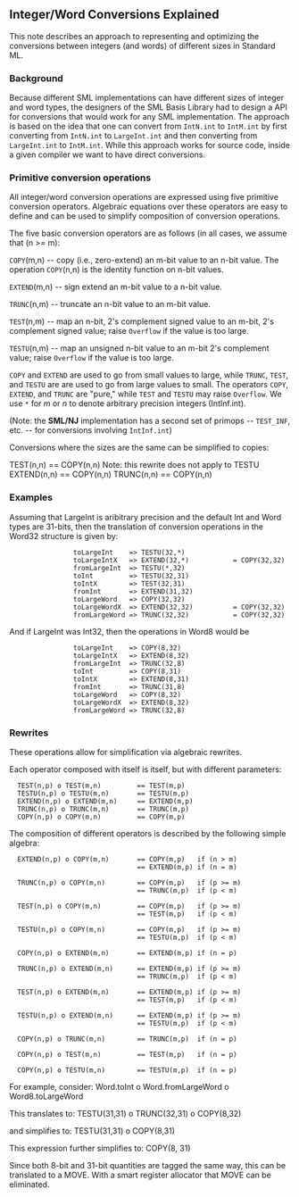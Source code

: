 ## Integer/Word Conversions Explained

This note describes an approach to representing and optimizing
the conversions between integers (and words) of different sizes
in Standard ML.

### Background

Because different SML implementations can have different sizes
of integer and word types, the designers of the SML Basis Library
had to design a API for conversions that would work for any SML
implementation.  The approach is based on the idea that one can
convert from `IntN.int` to `IntM.int` by first converting from
`IntN.int` to `LargeInt.int` and then converting from `LargeInt.int`
to `IntM.int`.  While this approach works for source code, inside
a given compiler we want to have direct conversions.

### Primitive conversion operations

All integer/word conversion operations are expressed using five
primitive conversion operators. Algebraic equations over these
operators are easy to define and can be used to simplify composition
of conversion operations.

The five basic conversion operators are as follows (in all cases,
we assume that (n >= m):

  `COPY`(m,n)   -- copy (i.e., zero-extend) an m-bit value to an n-bit
                   value.  The operation `COPY`(n,n) is the identity
                   function on n-bit values.

  `EXTEND`(m,n) -- sign extend an m-bit value to a n-bit value.

  `TRUNC`(n,m)  -- truncate an n-bit value to an m-bit value.

  `TEST`(n,m)   -- map an n-bit, 2's complement signed value to an
                   m-bit, 2's complement signed value;
                   raise `Overflow` if the value is too large.

  `TESTU`(n,m)  -- map an unsigned n-bit value to an m-bit 2's
                   complement value; raise `Overflow` if the value
                   is too large.

`COPY` and `EXTEND` are used to go from small values to large, while
`TRUNC`, `TEST`, and `TESTU` are are used to go from large values to
small.  The operators `COPY`, `EXTEND`, and `TRUNC` are "pure," while
`TEST` and `TESTU` may raise `Overflow`.  We use `*` for *m* or *n* to
denote arbitrary precision integers (IntInf.int).

(Note: the **SML/NJ** implementation has a second set of
primops -- `TEST_INF`, etc. -- for conversions involving `IntInf.int`)

Conversions where the sizes are the same can be simplified to copies:

  TEST(n,n)     == COPY(n,n)    Note: this rewrite does not apply to TESTU
  EXTEND(n,n)   == COPY(n,n)
  TRUNC(n,n)    == COPY(n,n)

### Examples

Assuming that LargeInt is aribitrary precision and the default Int
and Word types are 31-bits, then the translation of conversion operations
in the Word32 structure is given by:

````
                toLargeInt    => TESTU(32,*)
                toLargeIntX   => EXTEND(32,*)           = COPY(32,32)
                fromLargeInt  => TESTU(*,32)
                toInt         => TESTU(32,31)
                toIntX        => TEST(32,31)
                fromInt       => EXTEND(31,32)
                toLargeWord   => COPY(32,32)
                toLargeWordX  => EXTEND(32,32)          = COPY(32,32)
                fromLargeWord => TRUNC(32,32)           = COPY(32,32)
````

And if LargeInt was Int32, then the operations in Word8 would be

````
                toLargeInt    => COPY(8,32)
                toLargeIntX   => EXTEND(8,32)
                fromLargeInt  => TRUNC(32,8)
                toInt         => COPY(8,31)
                toIntX        => EXTEND(8,31)
                fromInt       => TRUNC(31,8)
                toLargeWord   => COPY(8,32)
                toLargeWordX  => EXTEND(8,32)
                fromLargeWord => TRUNC(32,8)
````

### Rewrites

These operations allow for simplification via algebraic rewrites.

Each operator composed with itself is itself, but with different parameters:

````
  TEST(n,p) o TEST(m,n)         == TEST(m,p)
  TESTU(n,p) o TESTU(m,n)       == TESTU(m,p)
  EXTEND(n,p) o EXTEND(m,n)     == EXTEND(m,p)
  TRUNC(n,p) o TRUNC(m,n)       == TRUNC(m,p)
  COPY(n,p) o COPY(m,n)         == COPY(m,p)
````

The composition of different operators is described by the following
simple algebra:

````
  EXTEND(n,p) o COPY(m,n)       == COPY(m,p)   if (n > m)
                                == EXTEND(m,p) if (n = m)

  TRUNC(n,p) o COPY(m,n)        == COPY(m,p)   if (p >= m)
                                == TRUNC(m,p)  if (p < m)

  TEST(n,p) o COPY(m,n)         == COPY(m,p)   if (p >= m)
                                == TEST(m,p)   if (p < m)

  TESTU(n,p) o COPY(m,n)        == COPY(m,p)   if (p >= m)
                                == TESTU(m,p)  if (p < m)

  COPY(n,p) o EXTEND(m,n)       == EXTEND(m,p) if (n = p)

  TRUNC(n,p) o EXTEND(m,n)      == EXTEND(m,p) if (p >= m)
                                == TRUNC(m,p)  if (p < m)

  TEST(n,p) o EXTEND(m,n)       == EXTEND(m,p) if (p >= m)
                                == TEST(m,p)   if (p < m)

  TESTU(n,p) o EXTEND(m,n)      == EXTEND(m,p) if (p >= m)
                                == TESTU(m,p)  if (p < m)

  COPY(n,p) o TRUNC(m,n)        == TRUNC(m,p)  if (n = p)

  COPY(n,p) o TEST(m,n)         == TEST(m,p)   if (n = p)

  COPY(n,p) o TESTU(m,n)        == TESTU(m,p)  if (n = p)
````

For example, consider:
        Word.toInt o Word.fromLargeWord o Word8.toLargeWord

This translates to:
        TESTU(31,31) o TRUNC(32,31) o COPY(8,32)

and simplifies to:
        TESTU(31,31) o COPY(8,31)

This expression further simplifies to:
        COPY(8, 31)

Since both 8-bit and 31-bit quantities are tagged the same way, this
can be translated to a MOVE. With a smart register allocator that MOVE
can be eliminated.
